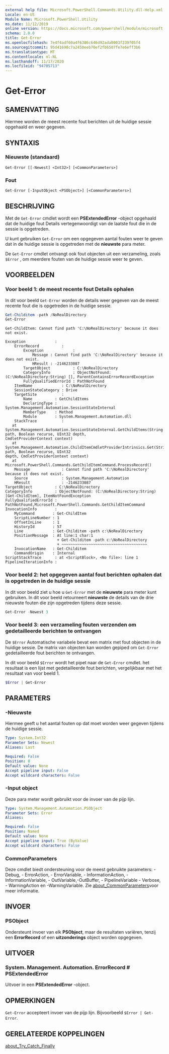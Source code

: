 ```yaml
---
external help file: Microsoft.PowerShell.Commands.Utility.dll-Help.xml
Locale: en-US
Module Name: Microsoft.PowerShell.Utility
ms.date: 11/12/2019
online version: https://docs.microsoft.com/powershell/module/microsoft.powershell.utility/get-error?view=powershell-7.2&WT.mc_id=ps-gethelp
schema: 2.0.0
title: Get-Error
ms.openlocfilehash: 7e4f4adf60a4f6386c646d92ada0003f239f05f4
ms.sourcegitcommit: 95d41698c7a2450eeb70ef2fb6507fe7e6eff3b6
ms.translationtype: MT
ms.contentlocale: nl-NL
ms.lasthandoff: 11/17/2020
ms.locfileid: "94705713"
---
```

# Get-Error

## SAMENVATTING

Hiermee worden de meest recente fout berichten uit de huidige sessie opgehaald en weer gegeven.

## SYNTAXIS

### Nieuwste (standaard)

```
Get-Error [[-Newest] <Int32>] [<CommonParameters>]
```

### Fout

```
Get-Error [-InputObject <PSObject>] [<CommonParameters>]
```

## BESCHRIJVING

Met de `Get-Error` cmdlet wordt een **PSExtendedError** -object opgehaald dat de huidige fout Details vertegenwoordigt van de laatste fout die in de sessie is opgetreden.

U kunt gebruiken `Get-Error` om een opgegeven aantal fouten weer te geven dat in de huidige sessie is opgetreden met de **nieuwste** para meter.

De `Get-Error` cmdlet ontvangt ook fout objecten uit een verzameling, zoals `$Error` , om meerdere fouten van de huidige sessie weer te geven.

## VOORBEELDEN

### Voor beeld 1: de meest recente fout Details ophalen

In dit voor beeld `Get-Error` worden de details weer gegeven van de meest recente fout die is opgetreden in de huidige sessie.

```powershell
Get-Childitem -path /NoRealDirectory
Get-Error
```

```
Get-ChildItem: Cannot find path 'C:\NoRealDirectory' because it does not exist.

Exception             :
    ErrorRecord          :
        Exception             :
            Message : Cannot find path 'C:\NoRealDirectory' because it does not exist.
            HResult : -2146233087
        TargetObject          : C:\NoRealDirectory
        CategoryInfo          : ObjectNotFound: (C:\NoRealDirectory:String) [], ParentContainsErrorRecordException
        FullyQualifiedErrorId : PathNotFound
    ItemName             : C:\NoRealDirectory
    SessionStateCategory : Drive
    TargetSite           :
        Name          : GetChildItems
        DeclaringType : System.Management.Automation.SessionStateInternal
        MemberType    : Method
        Module        : System.Management.Automation.dll
    StackTrace           :
   at System.Management.Automation.SessionStateInternal.GetChildItems(String path, Boolean recurse, UInt32 depth,
CmdletProviderContext context)
   at System.Management.Automation.ChildItemCmdletProviderIntrinsics.Get(String path, Boolean recurse, UInt32
depth, CmdletProviderContext context)
   at Microsoft.PowerShell.Commands.GetChildItemCommand.ProcessRecord()
    Message              : Cannot find path 'C:\NoRealDirectory' because it does not exist.
    Source               : System.Management.Automation
    HResult              : -2146233087
TargetObject          : C:\NoRealDirectory
CategoryInfo          : ObjectNotFound: (C:\NoRealDirectory:String) [Get-ChildItem], ItemNotFoundException
FullyQualifiedErrorId : PathNotFound,Microsoft.PowerShell.Commands.GetChildItemCommand
InvocationInfo        :
    MyCommand        : Get-ChildItem
    ScriptLineNumber : 1
    OffsetInLine     : 1
    HistoryId        : 57
    Line             : Get-Childitem -path c:\NoRealDirectory
    PositionMessage  : At line:1 char:1
                       + Get-Childitem -path c:\NoRealDirectory
                       + ~~~~~~~~~~~~~~~~~~~~~~~~~~~~~~~~~~~~~~
    InvocationName   : Get-Childitem
    CommandOrigin    : Internal
ScriptStackTrace      : at <ScriptBlock>, <No file>: line 1
PipelineIterationInfo :
```

### Voor beeld 2: het opgegeven aantal fout berichten ophalen dat is opgetreden in de huidige sessie

In dit voor beeld ziet u hoe u `Get-Error` met de **nieuwste** para meter kunt gebruiken. In dit voor beeld retourneert **nieuwste** de details van de drie nieuwste fouten die zijn opgetreden tijdens deze sessie.

```powershell
Get-Error -Newest 3
```

### Voor beeld 3: een verzameling fouten verzenden om gedetailleerde berichten te ontvangen

De `$Error` Automatische variabele bevat een matrix met fout objecten in de huidige sessie. De matrix van objecten kan worden gepiped om `Get-Error` gedetailleerde fout berichten te ontvangen.

In dit voor beeld `$Error` wordt het pipet naar de `Get-Error` cmdlet. het resultaat is een lijst met gedetailleerde fout berichten, vergelijkbaar met het resultaat van voor beeld 1.

```powershell
$Error | Get-Error
```

## PARAMETERS

### -Nieuwste

Hiermee geeft u het aantal fouten op dat moet worden weer gegeven tijdens de huidige sessie.

```yaml
Type: System.Int32
Parameter Sets: Newest
Aliases: Last

Required: False
Position: 0
Default value: None
Accept pipeline input: False
Accept wildcard characters: False
```

### -Input object

Deze para meter wordt gebruikt voor de invoer van de pijp lijn.

```yaml
Type: System.Management.Automation.PSObject
Parameter Sets: Error
Aliases:

Required: False
Position: Named
Default value: None
Accept pipeline input: True (ByValue)
Accept wildcard characters: False
```

### CommonParameters

Deze cmdlet biedt ondersteuning voor de meest gebruikte parameters: -Debug, - ErrorAction, - ErrorVariable, - InformationAction, -InformationVariable, - OutVariable,-OutBuffer, - PipelineVariable - Verbose, - WarningAction en -WarningVariable. Zie [about_CommonParameters](https://go.microsoft.com/fwlink/?LinkID=113216)voor meer informatie.

## INVOER

### PSObject

Ondersteunt invoer van elk **PSObject**, maar de resultaten variëren, tenzij een **ErrorRecord** of een **uitzonderings** object worden opgegeven.

## UITVOER

### System. Management. Automation. ErrorRecord # PSExtendedError

Uitvoer in een **PSExtendedError** -object.

## OPMERKINGEN

`Get-Error` accepteert invoer van de pijp lijn. Bijvoorbeeld `$Error | Get-Error`.

## GERELATEERDE KOPPELINGEN

[about_Try_Catch_Finally](../Microsoft.PowerShell.Core/About/about_Try_Catch_Finally.md)
